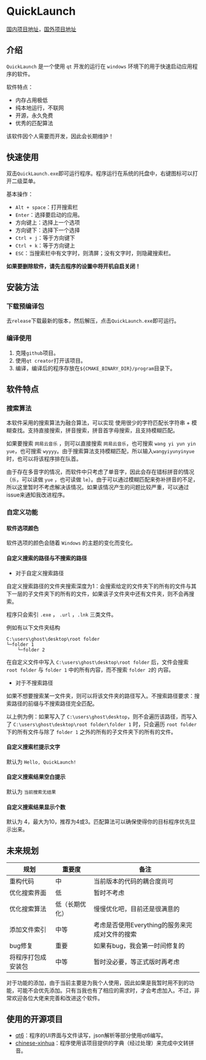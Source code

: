 # QuickLaunch

[国内项目地址](https://gitee.com/ghost-him/QuickLaunch)，[国外项目地址](https://github.com/ghost-him/QuickLaunch)

## 介绍

`QuickLaunch` 是一个使用 `qt` 开发的运行在 `windows` 环境下的用于快速启动应用程序的软件。

软件特点：

* 内存占用极低
* 纯本地运行，不联网
* 开源，永久免费
* 优秀的匹配算法

该软件因个人需要而开发，因此会长期维护！

## 快速使用

双击`QuickLaunch.exe`即可运行程序。程序运行在系统的托盘中，右键图标可以打开二级菜单。

基本操作：

* `Alt + space`：打开搜索栏
* `Enter`：选择要启动的应用。
* 方向键上：选择上一个选项
* 方向键下：选择下一个选择
* `Ctrl + j`：等于方向键下
* `Ctrl + k`：等于方向键上
* `ESC`：当搜索栏中有文字时，则清屏；没有文字时，则隐藏搜索栏。

**如果要删除软件，请先去程序的设置中将开机自启关闭！**

## 安装方法

### 下载预编译包

去`release`下载最新的版本，然后解压，点击`QuickLaunch.exe`即可运行。

### 编译使用

1. 克隆`github`项目。
2. 使用`qt creator`打开该项目。
3. 编译，编译后的程序存放在`${CMAKE_BINARY_DIR}/program`目录下。

## 软件特点

### 搜索算法

本软件采用的搜索算法为融合算法，可以实现 使用很少的字符匹配长字符串 + 模糊查找。支持直接搜索，拼音搜索，拼音首字母搜索，且支持模糊匹配。

如果要搜索 `网易云音乐` ，则可以直接搜索 `网易云音乐`，也可搜索 `wang yi yun yin yue`，也可搜索 `wyyyy`。由于搜索算法支持模糊匹配，所以输入`wangyiyunyinyue`时，也可以将该程序排在队首。

由于存在多音字的情况，而软件中只考虑了单音字，因此会存在错标拼音的情况（`乐`，可以读做 `yue` ，也可读做 `le`）。由于可以通过模糊匹配来弥补拼音的不足，所以这里暂时不考虑解决该情况。如果该情况产生的问题比较严重，可以通过issue来通知我改进程序。

### 自定义功能

#### 软件选项颜色

软件选项的颜色会随着 `Windows` 的主题的变化而变化。

#### 自定义搜索的路径与不搜索的路径

* 对于自定义搜索路径

自定义搜索路径的文件夹搜索深度为1：会搜索给定的文件夹下的所有的文件与其下一层的子文件夹下的所有的文件，如果该子文件夹中还有文件夹，则不会再搜索。

程序只会索引 `.exe` ， `.url` ，`.lnk` 三类文件。

例如有以下文件夹结构

```
C:\users\ghost\desktop\root folder
└─folder 1
    └─folder 2
```

在自定义文件中写入 `C:\users\ghost\desktop\root folder` 后，文件会搜索 `root folder` 与 `folder 1` 中的所有内容，而不搜索 `folder 2`的 内容。

* 对于不搜索路径

如果不想要搜索某一文件夹，则可以将该文件夹的路径写入。不搜索路径要求：搜索路径的前缀与不搜索路径完全匹配。

以上例为例：如果写入了 `C:\users\ghost\desktop`，则不会遍历该路径，而写入了 `C:\users\ghost\desktop\root folder\folder 1` 时，只会遍历 `root folder` 下的所有文件与除了 `folder 1` 之外的所有的子文件夹下的所有的文件。

#### 自定义搜索栏提示文字

默认为 `Hello, QuickLaunch!`

#### 自定义搜索结果空白提示

默认为 `当前搜索无结果`

#### 自定义搜索结果显示个数

默认为 4，最大为10，推荐为4或3。匹配算法可以确保使得你的目标程序优先显示出来。

## 未来规划

| 规划               | 重要度         | 备注                                           |
| ------------------ | -------------- | ---------------------------------------------- |
| 重构代码           | 中             | 当前版本的代码的耦合度尚可                     |
| 优化搜索界面       | 低             | 暂时不考虑                                     |
| 优化搜索算法       | 低（长期优化） | 慢慢优化吧，目前还是很满意的                   |
| 添加文件索引       | 中等           | 考虑是否使用Everything的服务来完成对文件的搜索 |
| bug修复            | 重要           | 如果有bug，我会第一时间修复的                  |
| 将程序打包成安装包 | 中等           | 暂时没必要，等正式版时再考虑                   |

对于功能的添加，由于当前主要是为我个人使用，因此如果是我暂时用不到的功能，可能不会优先添加。只有当我也有了相应的需求时，才会考虑加入。不过，非常欢迎各位大佬来完善和改进这个软件。

## 使用的开源项目

* [qt6](https://www.qt.io/product/qt6)：程序的UI界面与文件读写，json解析等部分使用qt6编写。
* [chinese-xinhua](https://github.com/pwxcoo/chinese-xinhua)：程序使用该项目提供的字典（经过处理）来完成中文转拼音。





